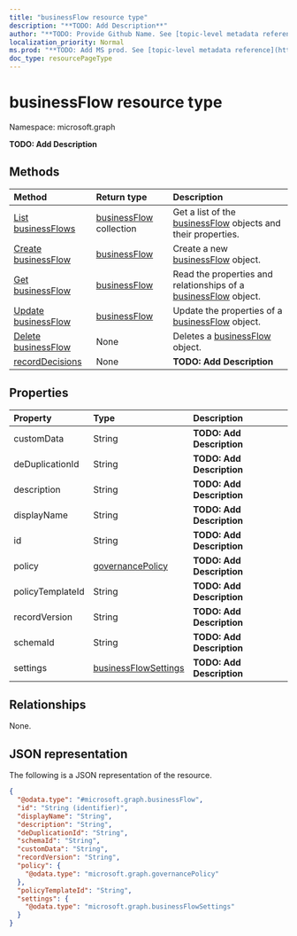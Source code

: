 ```yaml
---
title: "businessFlow resource type"
description: "**TODO: Add Description**"
author: "**TODO: Provide Github Name. See [topic-level metadata reference](https://msgo.azurewebsites.net/add/document/guidelines/metadata.html#topic-level-metadata)**"
localization_priority: Normal
ms.prod: "**TODO: Add MS prod. See [topic-level metadata reference](https://msgo.azurewebsites.net/add/document/guidelines/metadata.html#topic-level-metadata)**"
doc_type: resourcePageType
---
```


# businessFlow resource type

Namespace: microsoft.graph

**TODO: Add Description**

## Methods
|Method|Return type|Description|
|:---|:---|:---|
|[List businessFlows](../api/businessflow-list.md)|[businessFlow](../resources/businessflow.md) collection|Get a list of the [businessFlow](../resources/businessflow.md) objects and their properties.|
|[Create businessFlow](../api/businessflow-create.md)|[businessFlow](../resources/businessflow.md)|Create a new [businessFlow](../resources/businessflow.md) object.|
|[Get businessFlow](../api/businessflow-get.md)|[businessFlow](../resources/businessflow.md)|Read the properties and relationships of a [businessFlow](../resources/businessflow.md) object.|
|[Update businessFlow](../api/businessflow-update.md)|[businessFlow](../resources/businessflow.md)|Update the properties of a [businessFlow](../resources/businessflow.md) object.|
|[Delete businessFlow](../api/businessflow-delete.md)|None|Deletes a [businessFlow](../resources/businessflow.md) object.|
|[recordDecisions](../api/businessflow-recorddecisions.md)|None|**TODO: Add Description**|

## Properties
|Property|Type|Description|
|:---|:---|:---|
|customData|String|**TODO: Add Description**|
|deDuplicationId|String|**TODO: Add Description**|
|description|String|**TODO: Add Description**|
|displayName|String|**TODO: Add Description**|
|id|String|**TODO: Add Description**|
|policy|[governancePolicy](../resources/governancepolicy.md)|**TODO: Add Description**|
|policyTemplateId|String|**TODO: Add Description**|
|recordVersion|String|**TODO: Add Description**|
|schemaId|String|**TODO: Add Description**|
|settings|[businessFlowSettings](../resources/businessflowsettings.md)|**TODO: Add Description**|

## Relationships
None.

## JSON representation
The following is a JSON representation of the resource.
<!-- {
  "blockType": "resource",
  "keyProperty": "id",
  "@odata.type": "microsoft.graph.businessFlow",
  "openType": true
}
-->
``` json
{
  "@odata.type": "#microsoft.graph.businessFlow",
  "id": "String (identifier)",
  "displayName": "String",
  "description": "String",
  "deDuplicationId": "String",
  "schemaId": "String",
  "customData": "String",
  "recordVersion": "String",
  "policy": {
    "@odata.type": "microsoft.graph.governancePolicy"
  },
  "policyTemplateId": "String",
  "settings": {
    "@odata.type": "microsoft.graph.businessFlowSettings"
  }
}
```

